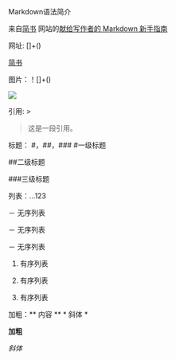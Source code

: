 Markdown语法简介

来自[简书](http://www.jianshu.com/) 网站的[献给写作者的 Markdown 新手指南](http://www.jianshu.com/p/q81RER)


网址: []+()

[简书](www.jianshu.com)

图片：！[]+()

![](http://ww4.sinaimg.cn/bmiddle/aa397b7fjw1dzplsgpdw5j.jpg)

引用:  >

>这是一段引用。


标题： #，##，###
#一级标题

##二级标题

###三级标题


列表：...123

－ 无序列表

－ 无序列表

－ 无序列表

1. 有序列表

2. 有序列表

3. 有序列表


加粗：** 内容 ** * 斜体 *

**加粗** 

*斜体*


